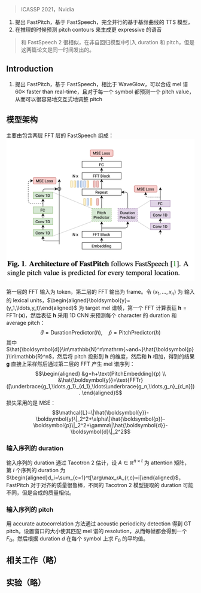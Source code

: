 > ICASSP 2021，Nvidia

1. 提出 FastPitch，基于 FastSpeech，完全并行的基于基频曲线的 TTS 模型，
2. 在推理的时候预测 pitch contours 来生成更 expressive 的语音

> 和 FastSpeech 2 很相似，在非自回归模型中引入 duration 和 pitch，但是这两篇论文是同一时间发出的。

## Introduction

1. 提出 FastPitch，基于 FastSpeech，相比于 WaveGlow，可以合成 mel 谱 60× faster than real-time，且对于每一个 symbol 都预测一个 pitch value，从而可以很容易地交互式地调整 pitch

## 模型架构

主要由包含两层 FFT 层的 FastSpeech 组成：
![](image/Pasted%20image%2020240117094141.png)

第一层的 FFT 输入为 token，第二层的 FFT 输出为 frame。令 $(x_1,\ldots,x_n)$ 为 输入的 lexical units，$\begin{aligned}\boldsymbol{y}=(y_1,\ldots,y_t)\end{aligned}$ 为 target mel 谱帧，第一个 FFT 计算表征 $\boldsymbol{h}=\operatorname{FFTr}(\boldsymbol{x})$，然后表征 $\boldsymbol{h}$ 采用 1D CNN 来预测每个 character 的 duration 和 average pitch：
$$\hat{d}=\text{DurationPredictor}(h),\quad\hat{p}=\text{PitchPredictor}(h)$$
其中 $\hat{\boldsymbol{d}}\in\mathbb{N}^n\mathrm{~and~}\hat{\boldsymbol{p}}\in\mathbb{R}^n$，然后将 pitch 投影到 $\boldsymbol{h}$ 的维度，然后和 $\boldsymbol{h}$ 相加，得到的结果 $\boldsymbol{g}$ 直接上采样然后通过第二层的 FFT 产生 mel 谱序列：
$$\begin{aligned}
&g=h+\text{PitchEmbedding}(p) \\
&\hat{\boldsymbol{y}}=\text{FFTr}([\underbrace{g_1,\ldots,g_1}_{d_1},\ldots\underbrace{g_n,\ldots,g_n}_{d_n}]).
\end{aligned}$$
损失采用的是 MSE：
$$\mathcal{L}=\|\hat{\boldsymbol{y}}-\boldsymbol{y}\|_2^2+\alpha\|\hat{\boldsymbol{p}}-\boldsymbol{p}\|_2^2+\gamma\|\hat{\boldsymbol{d}}-\boldsymbol{d}\|_2^2$$

### 输入序列的 duration

输入序列的 duration 通过 Tacotron 2 估计，设 $A\in\mathbb{R}^{n\times t}$ 为 attention 矩阵，第 $i$ 个序列的 duration 为 $\begin{aligned}d_i=\sum_{c=1}^t[\arg\max_rA_{r,c}=i]\end{aligned}$，FastPitch 对于对齐的质量很鲁棒，不同的 Tacotron 2 模型提取的 duration 可能不同，但是合成的质量相似。

### 输入序列的 pitch

用 accurate autocorrelation 方法通过 acoustic periodicity detection 得到 GT pitch。设置窗口的大小使其匹配 mel 谱的 resolution，从而每帧都会得到一个 $F_0$。然后根据 duration $d$ 在每个 symbol 上求 $F_0$ 的平均值。

## 相关工作（略）

## 实验（略）